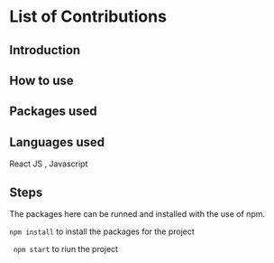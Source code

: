 # List of Contributions

## Introduction

## How to use

## Packages used

## Languages used

React JS , Javascript

## Steps

The packages here can be runned and installed with the use of npm.

`npm install` to install the packages for the project

` npm start` to riun the project
